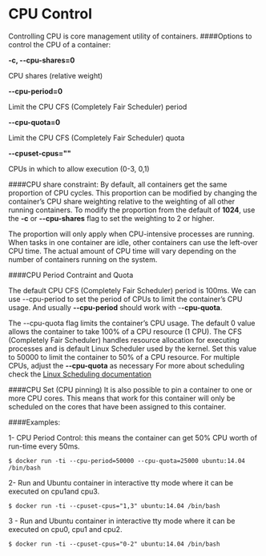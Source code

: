 # CPU Control

Controlling CPU is core management utility of containers. 
####Options to control the CPU of a container:

**-c, --cpu-shares=0**	

CPU shares (relative weight)

**--cpu-period=0**

Limit the CPU CFS (Completely Fair Scheduler) period

**--cpu-quota=0**

Limit the CPU CFS (Completely Fair Scheduler) quota

**--cpuset-cpus=""**

CPUs in which to allow execution (0-3, 0,1)

####CPU share constraint:
By default, all containers get the same proportion of CPU cycles. This proportion can be modified by changing the container’s CPU share weighting relative to the weighting of all other running containers. To modify the proportion from the default of **1024**, use the **-c** or **--cpu-shares** flag to set the weighting to 2 or higher.

The proportion will only apply when CPU-intensive processes are running. When tasks in one container are idle, other containers can use the left-over CPU time. The actual amount of CPU time will vary depending on the number of containers running on the system.

####CPU Period Contraint and Quota

The default CPU CFS (Completely Fair Scheduler) period is 100ms. We can use --cpu-period to set the period of CPUs to limit the container’s CPU usage. And usually **--cpu-period** should work with -**-cpu-quota**.

The --cpu-quota flag limits the container’s CPU usage. The default 0 value allows the container to take 100% of a CPU resource (1 CPU). The CFS (Completely Fair Scheduler) handles resource allocation for executing processes and is default Linux Scheduler used by the kernel. Set this value to 50000 to limit the container to 50% of a CPU resource. For multiple CPUs, adjust the **--cpu-quota** as necessary
For more about scheduling check the [Linux Scheduling documentation](https://www.kernel.org/doc/Documentation/scheduler/sched-bwc.txt)

####CPU Set (CPU pinning)
It is also possible to pin a container to one or more CPU cores. This means that work for this container will only be scheduled on the cores that have been assigned to this container.

####Examples:

1- CPU Period Control: this means the container can get 50% CPU worth of run-time every 50ms.

```$ docker run -ti --cpu-period=50000 --cpu-quota=25000 ubuntu:14.04 /bin/bash```

2- Run and Ubuntu container in interactive tty mode where it can be executed on cpu1and cpu3.

```$ docker run -ti --cpuset-cpus="1,3" ubuntu:14.04 /bin/bash```

3 - Run and Ubuntu container in interactive tty mode where it can be executed on cpu0, cpu1 and cpu2.

```$ docker run -ti --cpuset-cpus="0-2" ubuntu:14.04 /bin/bash```
